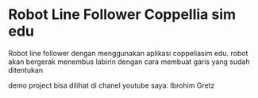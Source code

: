 # Robot Line Follower Coppellia sim edu
Robot line follower dengan menggunakan aplikasi coppeliasim edu. robot akan bergerak menembus labirin dengan cara membuat garis yang sudah ditentukan

demo project bisa dilihat di chanel youtube saya: Ibrohim Gretz
